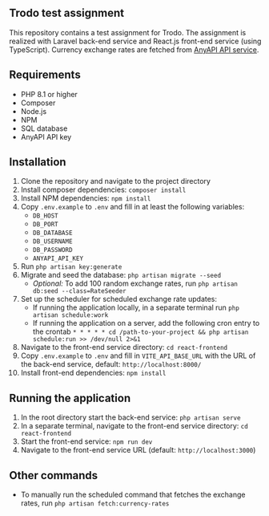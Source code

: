 ## Trodo test assignment

This repository contains a test assignment for Trodo. The assignment is realized with Laravel back-end service and React.js front-end service (using TypeScript). Currency exchange rates are fetched from [AnyAPI API service](https://anyapi.io/).

## Requirements

- PHP 8.1 or higher
- Composer
- Node.js
- NPM
- SQL database
- AnyAPI API key

## Installation

1. Clone the repository and navigate to the project directory
2. Install composer dependencies: `composer install`
3. Install NPM dependencies: `npm install`
4. Copy `.env.example` to `.env` and fill in at least the following variables:
    - `DB_HOST`
    - `DB_PORT`
    - `DB_DATABASE`
    - `DB_USERNAME`
    - `DB_PASSWORD`
    - `ANYAPI_API_KEY`
5. Run `php artisan key:generate`
6. Migrate and seed the database: `php artisan migrate --seed`
    - *Optional:* To add 100 random exchange rates, run `php artisan db:seed --class=RateSeeder`
7. Set up the scheduler for scheduled exchange rate updates:
    - If running the application locally, in a separate terminal run `php artisan schedule:work`
    - If running the application on a server, add the following cron entry to the crontab `* * * * * cd /path-to-your-project && php artisan schedule:run >> /dev/null 2>&1`
8. Navigate to the front-end service directory: `cd react-frontend`
9. Copy `.env.example` to `.env` and fill in `VITE_API_BASE_URL` with the URL of the back-end service, default: `http://localhost:8000/`
10. Install front-end dependencies: `npm install`

## Running the application

1. In the root directory start the back-end service: `php artisan serve`
2. In a separate terminal, navigate to the front-end service directory: `cd react-frontend`
3. Start the front-end service: `npm run dev`
4. Navigate to the front-end service URL (default: `http://localhost:3000`)

## Other commands

- To manually run the scheduled command that fetches the exchange rates, run `php artisan fetch:currency-rates`
